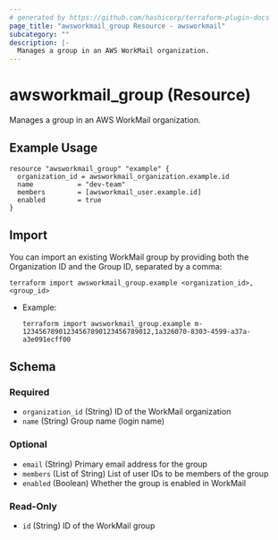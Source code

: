 ```yaml
---
# generated by https://github.com/hashicorp/terraform-plugin-docs
page_title: "awsworkmail_group Resource - awsworkmail"
subcategory: ""
description: |-
  Manages a group in an AWS WorkMail organization.
---
```


# awsworkmail_group (Resource)

Manages a group in an AWS WorkMail organization.

## Example Usage

```hcl
resource "awsworkmail_group" "example" {
  organization_id = awsworkmail_organization.example.id
  name           = "dev-team"
  members        = [awsworkmail_user.example.id]
  enabled        = true
}
```

## Import

You can import an existing WorkMail group by providing both the Organization ID and the Group ID, separated by a comma:

```
terraform import awsworkmail_group.example <organization_id>,<group_id>
```

- Example:
  ```
  terraform import awsworkmail_group.example m-12345678901234567890123456789012,1a326070-8303-4599-a37a-a3e091ecff00
  ```

<!-- schema generated by tfplugindocs -->
## Schema

### Required
- `organization_id` (String) ID of the WorkMail organization
- `name` (String) Group name (login name)

### Optional
- `email` (String) Primary email address for the group
- `members` (List of String) List of user IDs to be members of the group
- `enabled` (Boolean) Whether the group is enabled in WorkMail

### Read-Only
- `id` (String) ID of the WorkMail group
